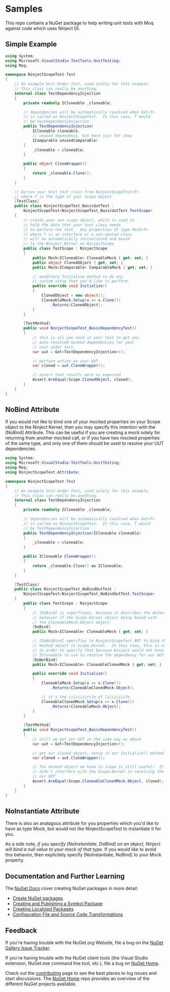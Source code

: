 # Samples

This repo contains a NuGet package to help writing unit tests
with Moq against code which uses Ninject DI.

## Simple Example
```csharp
using System;
using Microsoft.VisualStudio.TestTools.UnitTesting;
using Moq;

namespace NinjectScopeTest.Test
{
    // An example Unit Under Test, used solely for this example.
    // This class can really be anything.
    internal class TestDependencyInjection
    {
        private readonly ICloneable _cloneable;

        // dependencies will be automatically resolved when Get<T>
        // is called on NinjectScopeTest.  In this case, T would
        // be TestDependencyInjection
        public TestDependencyInjection(
            ICloneable cloneable,
            // unused dependency, but here just for show
            IComparable unusedComparable)
        {
            _cloneable = cloneable;
        }

        public object CloneWrapper()
        {
            return _cloneable.Clone();
        }
    }

    // Derive your Unit test class from NinjectScopeTest<T>
    // where T is the type of your Scope object
    [TestClass]
    public class NinjectScopeTest_BasicUutTest :
        NinjectScopeTest<NinjectScopeTest_BasicUutTest.TestScope>
    {
        // create your own scope object, which is used to 
        // hold the data that your test class needs
        // to perform the test.  Any properties of type Mock<T>
        // where T is an interface or a non-sealed class
        // will be automatically instantiated and bound
        // to the Ninject Kernel on NinjectScope
        public class TestScope : NinjectScope
        {
            public Mock<ICloneable> CloneableMock { get; set; }
            public object ClonedObject { get; set; }
            public Mock<IComparable> ComparableMock { get; set; }

            // manditory Initialize method to do any
            // custom setup that you'd like to perform.
            public override void Initialize()
            {
                ClonedObject = new object();
                CloneableMock.Setup(x => x.Clone())
                    .Returns(ClonedObject);
            }
        }

        [TestMethod]
        public void NinjectScopeTest_BasicDependencyTest()
        {
            // this is all you need in your test to get you
            // auto-resolved mocked dependencies for your
            // unit under test.
            var uut = Get<TestDependencyInjection>();

            // perform action on your UUT
            var cloned = uut.CloneWrapper();

            // assert that results were as expected
            Assert.AreEqual(Scope.ClonedObject, cloned);
        }
    }
}
```

## NoBind Attribute

If you would not like to bind one of your mocked properties on your
Scope object to the Ninject Kernel, then you may specify this intention
with the [NoBind] Attribute.  This can be useful if you are creating a
mock solely for returning from another mocked call, or if you have
two mocked properties of the same type, and only one of them should
be used to resolve your UUT dependencies.

```csharp
using System;
using Microsoft.VisualStudio.TestTools.UnitTesting;
using Moq;
using NinjectScopeTest.Attribute;

namespace NinjectScopeTest.Test
{
    // An example Unit Under Test, used solely for this example.
    // This class can really be anything.
    internal class TestDependencyInjection
    {
        private readonly ICloneable _cloneable;

        // dependencies will be automatically resolved when Get<T>
        // is called on NinjectScopeTest.  In this case, T would
        // be TestDependencyInjection
        public TestDependencyInjection(ICloneable cloneable)
        {
            _cloneable = cloneable;
        }

        public ICloneable CloneWrapper()
        {
            return _cloneable.Clone() as ICloneable;
        }
    }

    [TestClass]
    public class NinjectScopeTest_NoBindUutTest :
        NinjectScopeTest<NinjectScopeTest_NoBindUutTest.TestScope>
    {
        public class TestScope : NinjectScope
        {
            // [DoBind] is superfluous, because it describes the default
            // behavior of the Scope.Kernel object being bound with
            // the CloneableMock.Object object.
            [DoBind]
            public Mock<ICloneable> CloneableMock { get; set; }

            // [DoNotBind] specifies to NinjectScopeTest NOT to bind the
            // mocked object to Scope.Kernel.  In this case, this is useful
            // in order to specify that because Ninject would not know which
            // ICloneable to use to resolve the dependency for our UUT
            [DoNotBind]
            public Mock<ICloneable> CloneableClonedMock { get; set; }

            public override void Initialize()
            {
                CloneableMock.Setup(x => x.Clone())
                    .Returns(CloneableClonedMock.Object);

                // it's the ciiiiiiircle of liiiiiiiife
                CloneableClonedMock.Setup(x => x.Clone())
                    .Returns(CloneableMock.Object);
            }
        }

        [TestMethod]
        public void NinjectScopeTest_BasicDependencyTest()
        {
            // still we get our UUT in the same way as above
            var uut = Get<TestDependencyInjection>();

            // get our cloned object, setup in our Initialize() method in TestScope
            var cloned = uut.CloneWrapper();

            // The mocked object we have in scope is still useful!  It just
            // didn't interfere with the Scope.Kernel in resolving the depdencies for
            // our UUT
            Assert.AreEqual(Scope.CloneableClonedMock.Object, cloned);
        }
    }
}
```
## NoInstantiate Attribute

There is also an analagous attribute for you properties which you'd like to have
as type Mock<T>, but would not like NinjectScopeTest to instantiate it for you.

As a side note, *if you specify [NoInstantiate, DoBind] on an object, Ninject*
*will bind a null value to your mock of that type.*  If you would like to avoid
this behavior, then explicitely specify [NoInstantiate, NoBind] to your Mock<T>
property.

## Documentation and Further Learning

The [NuGet Docs](http://docs.nuget.org) cover creating NuGet packages in more detail:

* [Create NuGet packages](http://docs.nuget.org/create)
* [Creating and Publishing a Symbol Package](http://docs.nuget.org/Create/Creating-and-Publishing-a-Symbol-Package)
* [Creating Localized Packages](http://docs.nuget.org/Create/Creating-Localized-Packages)
* [Configuration File and Source Code Transformations](http://docs.nuget.org/Create/Configuration-File-and-Source-Code-Transformations)

## Feedback

If you're having trouble with the NuGet.org Website, file a bug on the [NuGet Gallery Issue Tracker](https://github.com/nuget/NuGetGallery/issues). 

If you're having trouble with the NuGet client tools (the Visual Studio extension, NuGet.exe command line tool, etc.), file a bug on [NuGet Home](https://github.com/nuget/home/issues).

Check out the [contributing](http://docs.nuget.org/contribute) page to see the best places to log issues and start discussions. The [NuGet Home](https://github.com/NuGet/Home) repo provides an overview of the different NuGet projects available.

